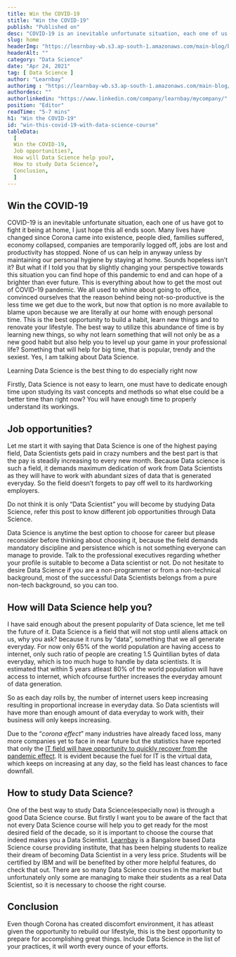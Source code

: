```yaml
---
title: Win the COVID-19
stitle: "Win the COVID-19"
publish: "Published on" 
desc: "COVID-19 is an inevitable unfortunate situation, each one of us have got to fight it being at home, I just hope this all ends soon..."
slug: home
headerImg: "https://learnbay-wb.s3.ap-south-1.amazonaws.com/main-blog/blog/covid.png"
headerAlt: ""
category: "Data Science"
date: "Apr 24, 2021"
tag: [ Data Science ]
author: "Learnbay"
authorimg : "https://learnbay-wb.s3.ap-south-1.amazonaws.com/main-blog/blog/learnbay-admin.webp"
authordesc: ""
authorlinkedin: "https://www.linkedin.com/company/learnbay/mycompany/"
position: "Editor"
readTime: "5-7 mins"
h1: "Win the COVID-19"
id: "win-this-covid-19-with-data-science-course"
tableData:
  [
  Win the COVID-19,
  Job opportunities?,
  How will Data Science help you?,
  How to study Data Science?,
  Conclusion,
  ]
---
```

## Win the COVID-19

COVID-19 is an inevitable unfortunate situation, each one of us have got to fight it being at home, I just hope this all ends soon. Many lives have changed since Corona came into existence, people died, families suffered, economy collapsed, companies are temporarily logged off, jobs are lost and productivity has stopped. None of us can help in anyway unless by maintaining our personal hygiene by staying at home. Sounds hopeless isn’t it? But what if I told you that by slightly changing your perspective towards this situation you can find hope of this pandemic to end and can hope of a brighter than ever future. This is everything about how to get the most out of COVID-19 pandemic. We all used to whine about going to office, convinced ourselves that the reason behind being not-so-productive is the less time we get due to the work, but now that option is no more available to blame upon because we are literally at our home with enough personal time. This is the best opportunity to build a habit, learn new things and to renovate your lifestyle. The best way to utilize this abundance of time is by learning new things, so why not learn something that will not only be as a new good habit but also help you to level up your game in your professional life? Something that will help for big time, that is popular, trendy and the sexiest. Yes, I am talking about Data Science.

Learning Data Science is the best thing to do especially right now

Firstly, Data Science is not easy to learn, one must have to dedicate enough time upon studying its vast concepts and methods so what else could be a better time than right now? You will have enough time to properly understand its workings.


## Job opportunities?

Let me start it with saying that Data Science is one of the highest paying field, Data Scientists gets paid in crazy numbers and the best part is that the pay is steadily increasing to every new month. Because Data science is such a field, it demands maximum dedication of work from Data Scientists as they will have to work with abundant sizes of data that is generated everyday. So the field doesn’t forgets to pay off well to its hardworking employers.

Do not think it is only “Data Scientist” you will become by studying Data Science, refer this post to know different job opportunities through Data Science.

Data Science is anytime the best option to choose for career but please reconsider before thinking about choosing it, because the field demands mandatory discipline and persistence which is not something everyone can manage to provide. Talk to the professional executives regarding whether your profile is suitable to become a Data scientist or not. Do not hesitate to desire Data Science if you are a non-programmer or from a non-technical background, most of the successful Data Scientists belongs from a pure non-tech background, so you can too.


## How will Data Science help you?

I have said enough about the present popularity of Data science, let me tell the future of it. Data Science is a field that will not stop until aliens attack on us, why you ask? because it runs by “data”, something that we all generate everyday. For now only 65% of the world population are having access to internet, only such ratio of people are creating 1.5 Quintilian bytes of data everyday, which is too much huge to handle by data scientists. It is estimated that within 5 years atleast 80% of the world population will have access to internet, which ofcourse further increases the everyday amount of data generation.

So as each day rolls by, the number of internet users keep increasing resulting in proportional increase in everyday data. So Data scientists will have more than enough amount of data everyday to work with, their business will only keeps increasing.

Due to the “_corona effect_” many industries have already faced loss, many more companies yet to face in near future but the statistics have reported that only the <a href="https://www.deccanherald.com/business/business-news/how-the-indian-it-industry-can-survive-the-covid-19-crisis-821877.html" target="_blank" rel="nofollow">IT field will have opportunity to quickly recover from the pandemic effect</a>. It is evident because the fuel for IT is the virtual data, which keeps on increasing at any day, so the field has least chances to face downfall.


## How to study Data Science?

One of the best way to study Data Science(especially now) is through a good Data Science course. But firstly I want you to be aware of the fact that not every Data Science course will help you to get ready for the most desired field of the decade, so it is important to choose the course that indeed makes you a Data Scientist. <a href="https://www.learnbay.co/data-science-course/" target="_blank">Learnbay</a> <span style="text-decoration:underline;"> </span>is a Bangalore based Data Science course providing institute, that has been helping students to realize their dream of becoming Data Scientist in a very less price. Students will be certified by IBM and will be benefited by other more helpful features, do check that out. There are so many Data Science courses in the market but unfortunately only some are managing to make their students as a real Data Scientist, so it is necessary to choose the right course.


## Conclusion

Even though Corona has created discomfort environment, it has atleast given the opportunity to rebuild our lifestyle, this is the best opportunity to prepare for accomplishing great things. Include Data Science in the list of your practices, it will worth every ounce of your efforts.
